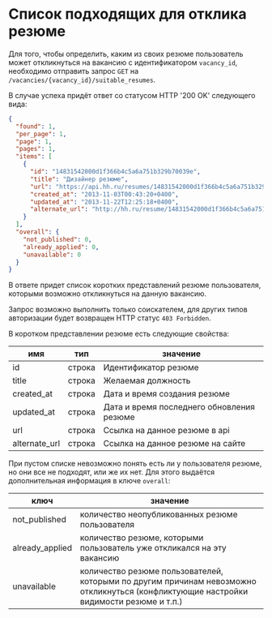# Список подходящих для отклика резюме

Для того, чтобы определить, каким из своих резюме пользователь может откликнуться на вакансию c идентификатором `vacancy_id`, 
необходимо отправить запрос `GET` на `/vacancies/{vacancy_id}/suitable_resumes`.

В случае успеха придёт ответ со статусом HTTP '200 OK' следующего вида:
```json
{
  "found": 1,
  "per_page": 1,
  "page": 1,
  "pages": 1,
  "items": [
    {
      "id": "14831542000d1f366b4c5a6a751b329b70039e",
      "title": "Дизайнер резюме",
      "url": "https://api.hh.ru/resumes/14831542000d1f366b4c5a6a751b329b70039e",
      "created_at": "2013-11-03T00:43:20+0400",
      "updated_at": "2013-11-22T12:25:18+0400",
      "alternate_url": "http://hh.ru/resume/14831542000d1f366b4c5a6a751b329b70039e",
    }
  ],
  "overall": {
    "not_published": 0,
    "already_applied": 0,
    "unavailable": 0    
  }
}
```

В ответе придет список коротких представлений резюме пользователя, которыми возможно откликнуться на данную вакансию.

Запрос возможно выполнить только соискателем, для других типов авторизации будет возвращен HTTP статус `403 Forbidden`.

В коротком представлении резюме есть следующие свойства:

 имя | тип | значение
 --- | --- | ---
 id | строка | Идентификатор резюме
 title | строка | Желаемая должность
 created_at | строка | Дата и время создания резюме
 updated_at | строка | Дата и время последнего обновления резюме
 url | строка | Ссылка на данное резюме в api
 alternate_url | строка | Ссылка на данное резюме на сайте

При пустом списке невозможно понять есть ли у пользователя резюме, но они все не подходят, или же их нет. Для этого выдаётся 
дополнительная информация в ключе `overall`:

ключ | значение
--- | ---
not_published | количество неопубликованных резюме пользователя
already_applied | количество резюме, которыми пользователь уже откликался на эту вакансию
unavailable | количество резюме пользователей, которыми по другим причинам невозможно откликнуться (конфликтующие настройки видимости резюме и т.п.)
